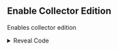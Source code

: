 ## Enable Collector Edition

Enables collector edition

<details>
<summary>Reveal Code</summary>

```hex
006F9D5B 00000001
```
</details>
